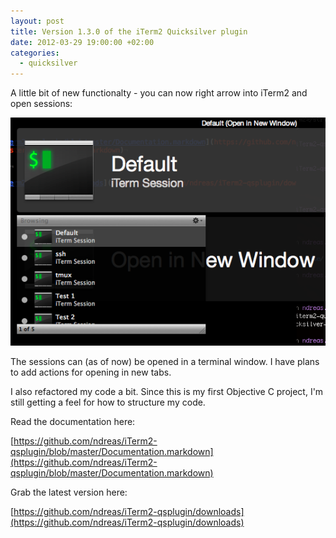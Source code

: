 ```yaml
---
layout: post
title: Version 1.3.0 of the iTerm2 Quicksilver plugin
date: 2012-03-29 19:00:00 +02:00
categories:
  - quicksilver
---
```


A little bit of new functionalty - you can now right arrow into iTerm2 and open sessions:

<img src="/images/posts/2012-03-29/sessions.png" alt="iTerm sessions in Quicksilver">

The sessions can (as of now) be opened in a terminal window. I have plans to
add actions for opening in new tabs.

I also refactored my code a bit. Since this is my first Objective C project,
I'm still getting a feel for how to structure my code.

Read the documentation here:

[https://github.com/ndreas/iTerm2-qsplugin/blob/master/Documentation.markdown](https://github.com/ndreas/iTerm2-qsplugin/blob/master/Documentation.markdown)

Grab the latest version here:

[https://github.com/ndreas/iTerm2-qsplugin/downloads](https://github.com/ndreas/iTerm2-qsplugin/downloads)
